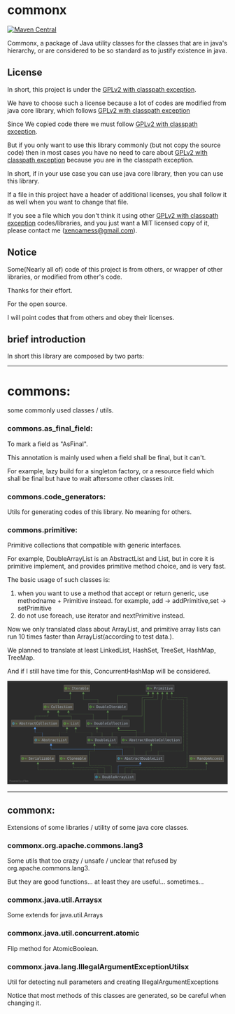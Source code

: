 # commonx

[![Maven Central](https://maven-badges.herokuapp.com/maven-central/com.xenoamess/commonx/badge.svg)](https://maven-badges.herokuapp.com/maven-central/com.xenoamess/commonx)

Commonx, a package of Java utility classes for the classes that are in java's hierarchy, or are considered to be so standard as to justify existence in java.

License
----------
In short, this project is under the [GPLv2 with classpath exception](https://github.com/XenoAmess/commonx/blob/master/LICENSE).

We have to choose such a license because a lot of codes are modified from java core library, which follows [GPLv2 with classpath exception](https://github.com/XenoAmess/commonx/blob/master/LICENSE)

Since We copied code there we must follow [GPLv2 with classpath exception](https://github.com/XenoAmess/commonx/blob/master/LICENSE).

But if you only want to use this library commonly (but not copy the source code) then in most cases you have no need to care about [GPLv2 with classpath exception](https://github.com/XenoAmess/commonx/blob/master/LICENSE) because you are in the classpath exception.
 
In short, if in your use case you can use java core library, then you can use this library.

If a file in this project have a header of additional licenses, you shall follow it as well when you want to change that file.

If you see a file which you don't think it using other [GPLv2 with classpath exception](https://github.com/XenoAmess/commonx/blob/master/LICENSE) codes/libraries, and you just want a MIT licensed copy of it, please contact me (xenoamess@gmail.com).

Notice
----------
Some(Nearly all of) code of this project is from others, or wrapper of other libraries, or modified from other's code. 

Thanks for their effort. 

For the open source.

I will point codes that from others and obey their licenses.

brief introduction 
----------

In short this library are composed by two parts:

---------- 

# commons: 
some commonly used classes / utils.

### commons.as_final_field:
To mark a field as "AsFinal".

This annotation is mainly used when a field shall be final, but it can't.

For example, lazy build for a singleton factory, or a resource field which shall be final but have to wait aftersome other classes init.

### commons.code_generators:
Utils for generating codes of this library. No meaning for others.

### commons.primitive:
Primitive collections that compatible with generic interfaces.

For example, DoubleArrayList is an AbstractList<Double> and List<Double>, but in core it is primitive implement, and provides primitive method choice, and is very fast.

The basic usage of such classes is:
1. when you want to use a method that accept or return generic, use methodname + Primitive instead.
for example, add -> addPrimitive,set -> setPrimitive
2. do not use foreach, use iterator and nextPrimitive instead.

Now we only translated class about ArrayList, and primitive array lists can run 10 times faster than ArrayList(according to test data.).

We planned to translate at least LinkedList, HashSet, TreeSet, HashMap, TreeMap.

And if I still have time for this, ConcurrentHashMap will be considered.

![DoubleArrayList](pictures/DoubleArrayList.svg)


---------- 

## commonx: 
Extensions of some libraries / utility of some java core classes.

### commonx.org.apache.commons.lang3
Some utils that too crazy / unsafe / unclear that refused by org.apache.commons.lang3.

But they are good functions... at least they are useful... sometimes... 

### commonx.java.util.Arraysx
Some extends for java.util.Arrays

### commonx.java.util.concurrent.atomic
Flip method for AtomicBoolean.

### commonx.java.lang.IllegalArgumentExceptionUtilsx
Util for detecting null parameters and creating IllegalArgumentExceptions

Notice that most methods of this classes are generated, so be careful when changing it.